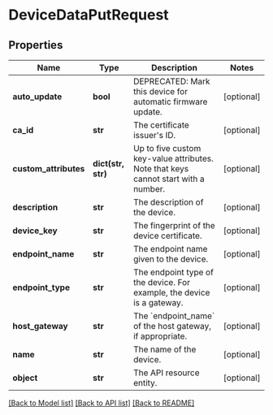 # DeviceDataPutRequest

## Properties
Name | Type | Description | Notes
------------ | ------------- | ------------- | -------------
**auto_update** | **bool** | DEPRECATED: Mark this device for automatic firmware update. | [optional] 
**ca_id** | **str** | The certificate issuer&#39;s ID. | [optional] 
**custom_attributes** | **dict(str, str)** | Up to five custom key-value attributes. Note that keys cannot start with a number. | [optional] 
**description** | **str** | The description of the device. | [optional] 
**device_key** | **str** | The fingerprint of the device certificate. | [optional] 
**endpoint_name** | **str** | The endpoint name given to the device. | [optional] 
**endpoint_type** | **str** | The endpoint type of the device. For example, the device is a gateway. | [optional] 
**host_gateway** | **str** | The &#x60;endpoint_name&#x60; of the host gateway, if appropriate. | [optional] 
**name** | **str** | The name of the device. | [optional] 
**object** | **str** | The API resource entity. | [optional] 

[[Back to Model list]](../README.md#documentation-for-models) [[Back to API list]](../README.md#documentation-for-api-endpoints) [[Back to README]](../README.md)


